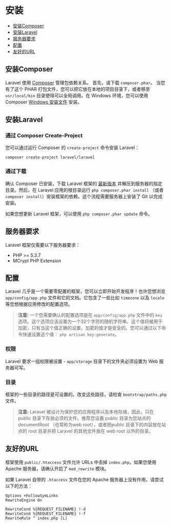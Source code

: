 # 安装

- [安装Composer](#install-composer)
- [安装Laravel](#install-laravel)
- [服务器要求](#server-requirements)
- [配置](#configuration)
- [友好的URL](#pretty-urls)

<a name="install-composer"></a>
## 安装Composer

Laravel 使用 [Composer](http://getcomposer.org) 管理包依赖关系。 首先，请下载 `composer.phar`。 当您有了这个 PHAR 打包文件，您可以把它放在本地的项目目录下，或者移至 `usr/local/bin` 目录使得可以全局调用。在 Windows 环境，您可以使用 Composer [Windows 安装文件](https://getcomposer.org/Composer-Setup.exe) 安装。

<a name="install-laravel"></a>
## 安装Laravel

### 通过 Composer Create-Project

您可以通过运行 Composer 的 `create-project` 命令安装 Laravel：

	composer create-project laravel/laravel

### 通过下载

确认 Composer 已安装，下载 Laravel 框架的 [最新版本](https://github.com/laravel/laravel/archive/master.zip) 并解压到服务器的指定目录。然后，在 Laravel 应用的根目录运行 `php composer.phar install` （或者 `composer install`）安装框架的依赖。这个流程需要服务器上安装了 Git 以完成安装。

如果您想更新 Laravel 框架，可以使用 `php composer.phar update` 命令。

<a name="server-requirements"></a>
## 服务器要求

Laravel 框架仅需要以下服务器要求：

- PHP >= 5.3.7
- MCrypt PHP Extension

<a name="configuration"></a>
## 配置

Laravel 几乎是一个需要零配置的框架，您可以立即开始开发程序！也许您想浏览 `app/config/app.php` 文件和它的文档。它包含了一些比如 `timezone` 以及 `locale` 等您想根据应用修改的配置选项。

> **注意:** 一个您需要确认的配置选项是在 `app/config/app.php` 文件中的 `key` 选项。这个选项应该设置为一个32个字符的随机字符串。这个值将被用于加密，只有当这个值正确的设置，加密的值才是安全的。您可以通过以下命令快速设置这个值： `php artisan key:generate`。

<a name="permissions"></a>
### 权限
Laravel 要求一组权限被设置 - `app/storage` 目录下的文件夹必须设置为 Web 服务器可写。

<a name="paths"></a>
### 目录

框架的一些目录的路径是可设置的。改变这些路径，请检查 `bootstrap/paths.php` 文件。

> **注意:** Laravel 被设计为保护您的应用程序以及本地存储，因此，只在 public 目录下存放必须的文件。推荐您设置 public 目录为您站点的 documentRoot （也常称为web root），或者把public 目录下的内容放在站点的 root 目录并把 Laravel 的其他文件放在 web root 以外的目录。  

<a name="pretty-urls"></a>
## 友好的URL

框架使用 `public/.htaccess` 文件允许 URLs 中去掉 `index.php`。如果您使用 Apache 服务器，请确认开启了 `mod_rewrite` 模块。

如果 Laravel 自带的 `.htaccess` 文件在您的 Apache 服务器上没有作用，请尝试以下的方法：

	Options +FollowSymLinks
	RewriteEngine On
	
	RewriteCond %{REQUEST_FILENAME} !-d
	RewriteCond %{REQUEST_FILENAME} !-f
	RewriteRule ^ index.php [L]
